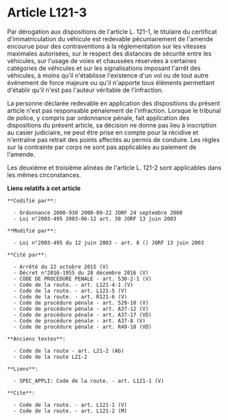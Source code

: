 # Article L121-3

Par dérogation aux dispositions de l'article L. 121-1, le titulaire du certificat d'immatriculation du véhicule est redevable
pécuniairement de l'amende encourue pour des contraventions à la réglementation sur les vitesses maximales autorisées, sur le
respect des distances de sécurité entre les véhicules, sur l'usage de voies et chaussées réservées à certaines catégories de
véhicules et sur les signalisations imposant l'arrêt des véhicules, à moins qu'il n'établisse l'existence d'un vol ou de tout
autre événement de force majeure ou qu'il n'apporte tous éléments permettant d'établir qu'il n'est pas l'auteur véritable de
l'infraction.

La personne déclarée redevable en application des dispositions du présent article n'est pas responsable pénalement de
l'infraction. Lorsque le tribunal de police, y compris par ordonnance pénale, fait application des dispositions du présent
article, sa décision ne donne pas lieu à inscription au casier judiciaire, ne peut être prise en compte pour la récidive et
n'entraîne pas retrait des points affectés au permis de conduire. Les règles sur la contrainte par corps ne sont pas
applicables au paiement de l'amende.

Les deuxième et troisième alinéas de l'article L. 121-2 sont applicables dans les mêmes circonstances.

**Liens relatifs à cet article**

	**Codifié par**:

	  - Ordonnance 2000-930 2000-09-22 JORF 24 septembre 2000
	  - Loi n°2003-495 2003-06-12 art. 38 JORF 13 juin 2003

	**Modifié par**:

	  - Loi n°2003-495 du 12 juin 2003 - art. 8 () JORF 13 juin 2003

	**Cité par**:

	  - Arrêté du 22 octobre 2015 (V)
	  - Décret n°2016-1955 du 28 décembre 2016 (V)
	  - CODE DE PROCEDURE PENALE - art. 530-2-1 (V)
	  - Code de la route. - art. L121-4-1 (V)
	  - Code de la route. - art. L121-5 (V)
	  - Code de la route. - art. R121-6 (V)
	  - Code de procédure pénale - art. 529-10 (V)
	  - Code de procédure pénale - art. A37-12 (V)
	  - Code de procédure pénale - art. A37-17 (VD)
	  - Code de procédure pénale - art. A37-8 (V)
	  - Code de procédure pénale - art. R49-18 (VD)

	**Anciens textes**:

	  - Code de la route - art. L21-2 (Ab)
	  - Code de la route L21-2

	**Liens**:

	  - SPEC_APPLI: Code de la route. - art. L121-1 (V)

	**Cite**:

	  - Code de la route. - art. L121-1 (V)
	  - Code de la route. - art. L121-2 (M)
